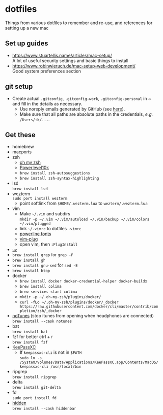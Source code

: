 # dotfiles
Things from various dotfiles to remember and re-use, and references for setting up a new mac


## Set up guides
* https://www.stuartellis.name/articles/mac-setup/</br>
  A lot of useful security settings and basic things to install
* https://www.robinwieruch.de/mac-setup-web-development/</br>
  Good system preferences section

## git setup
* Create actual `.gitconfig`, `.gitconfig-work`, `.gitconfig-personal` in ~ and fill in the details as necessary.
  * Use noreply emails generated by GitHub (see [here](https://github.com/settings/emails)).
  * Make sure that all paths are absolute paths in the credentials, _e.g._ `/Users/tk/...`.

## Get these
* homebrew
* macports
* zsh
    * [oh my zsh](https://ohmyz.sh/)
    * [Powerlevel10k](https://github.com/romkatv/powerlevel10k)
    * `brew install zsh-autosuggestions`
    * `brew install zsh-syntax-highlighting`
* lsd</br>
  `brew install lsd`
* wezterm</br>
  `sudo port install wezterm`
  * point softlink from `$HOME/.wezterm.lua` to `wezterm/.wezterm.lua`
* vim
  * Make `~/.vim` and subdirs</br>
    `mkdir -p ~/.vim ~/.vim/autoload ~/.vim/backup ~/.vim/colors ~/.vim/plugged`
  * link `~/.vimrc` to dotfiles `.vimrc`
  * [powerline fonts](https://github.com/powerline/fonts)
  * [vim-plug](https://github.com/junegunn/vim-plug)
  * open vim, then `:PlugInstall`
* [`uv`](https://github.com/astral-sh/uv)
* `brew install grep` for `grep -P`
* `brew install gh`
* `brew install gnu-sed` for `sed -E`
* `brew install btop`
* docker
  * `brew install docker docker-credential-helper docker-buildx`
  * `brew install colima`
  * `brew services start colima`
  * `mkdir -p ~/.oh-my-zsh/plugins/docker/`
  * `curl -fLo ~/.oh-my-zsh/plugins/docker/_docker https://raw.githubusercontent.com/docker/cli/master/contrib/completion/zsh/_docker`
* [noTunes](https://github.com/tombonez/noTunes) (stop itunes from opening when headphones are connected)</br>
  `brew install --cask notunes`
* bat</br>
  `brew install bat`
* fzf for better ctrl + r</br>
  `brew install fzf`
* [KeePassXC](https://keepassxc.org)
  * If `keepassxc-cli` is not in `$PATH`</br>
    `sudo ln -s /System/Volumes/Data/Applications/KeePassXC.app/Contents/MacOS/keepassxc-cli /usr/local/bin`
* ripgrep</br>
  `brew install ripgrep`
* delta</br>
  `brew install git-delta`
* fd</br>
  `sudo port install fd`
* [hidden](https://github.com/dwarvesf/hidden)</br>
  `brew install --cask hiddenbar`
